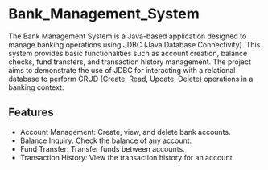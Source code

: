 # Bank_Management_System

The Bank Management System is a Java-based application designed to manage banking operations using JDBC (Java Database Connectivity). This system provides basic functionalities such as account creation, balance checks, fund transfers, and transaction history management. The project aims to demonstrate the use of JDBC for interacting with a relational database to perform CRUD (Create, Read, Update, Delete) operations in a banking context.

## Features

- Account Management: Create, view, and delete bank accounts.
- Balance Inquiry: Check the balance of any account.
- Fund Transfer: Transfer funds between accounts.
- Transaction History: View the transaction history for an account.
